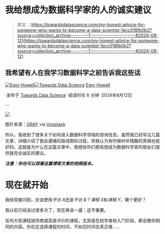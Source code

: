 # 我给想成为数据科学家的人的诚实建议

> 原文：[https://towardsdatascience.com/my-honest-advice-for-someone-who-wants-to-become-a-data-scientist-1ecc018fb0b2?source=collection_archive---------1-----------------------#2024-08-12](https://towardsdatascience.com/my-honest-advice-for-someone-who-wants-to-become-a-data-scientist-1ecc018fb0b2?source=collection_archive---------1-----------------------#2024-08-12)

## 我希望有人在我学习数据科学之前告诉我这些话

[](https://medium.com/@egorhowell?source=post_page---byline--1ecc018fb0b2--------------------------------)[![Egor Howell](../Images/1f796e828f1625440467d01dcc3e40cd.png)](https://medium.com/@egorhowell?source=post_page---byline--1ecc018fb0b2--------------------------------)[](https://towardsdatascience.com/?source=post_page---byline--1ecc018fb0b2--------------------------------)[![Towards Data Science](../Images/a6ff2676ffcc0c7aad8aaf1d79379785.png)](https://towardsdatascience.com/?source=post_page---byline--1ecc018fb0b2--------------------------------) [Egor Howell](https://medium.com/@egorhowell?source=post_page---byline--1ecc018fb0b2--------------------------------)

·发布于 [Towards Data Science](https://towardsdatascience.com/?source=post_page---byline--1ecc018fb0b2--------------------------------) ·阅读时长 6 分钟 ·2024年8月12日

--

![](../Images/80022115fb46936eac804588ab53ea07.png)

图片来源：[GRAY](https://unsplash.com/@100gray?utm_source=medium&utm_medium=referral) via [Unsplash](https://unsplash.com/?utm_source=medium&utm_medium=referral)

所以，我收到了很多关于如何进入数据科学领域的咨询信息。虽然我已经写过几篇文章，详细介绍了我会遵循的路线图和过程，但我认为有时候听听残酷的真相也挺好的。这就是为什么在这篇文章中，我想给你们那些想成为数据科学家的朋友们提供我完全诚实的建议。

***注意：你也可以观看这篇博客文章的视频版本。***

# 现在就开始

我经常被问到，应该使用*平台 A*还是*平台 B*？*课程 X*和*课程 Y*，哪个更好？

我以前已经说过很多次了，现在再说一遍：这不重要。

任何大型课程提供商或高度评价的课程，尤其是在初学者和入门阶段，都会教你相同的内容。你花在选择课程的时间，不如花时间去真正做……
